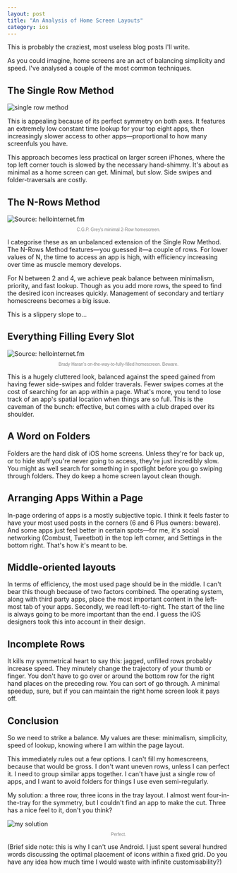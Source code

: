 ```yaml
---
layout: post
title: "An Analysis of Home Screen Layouts"
category: ios
---
```


This is probably the craziest, most useless blog posts I'll write.

As you could imagine, home screens are an act of balancing simplicity and speed. I've analysed a couple of the most common techniques.

## The Single Row Method
![single row method](http://i.imgur.com/1kSgLZ2.jpg)

This is appealing because of its perfect symmetry on both axes. It features an extremely low constant time lookup for your top eight apps, then increasingly slower access to other apps—proportional to how many screenfuls you have.

This approach becomes less practical on larger screen iPhones, where the top left corner touch is slowed by the necessary hand-shimmy. It's about as minimal as a home screen can get. Minimal, but slow. Side swipes and folder-traversals are costly.

## The N-Rows Method

![Source: hellointernet.fm](https://static.squarespace.com/static/52d66949e4b0a8cec3bcdd46/t/5438203fe4b0e147a5dced92/1412964427553/)
<small style="display:block;text-align:center;color:gray;font-weight:100;font-size:10px;font-family:Helvetica;margin-top:2%;">C.G.P. Grey's minimal 2-Row homescreen.</small>

I categorise these as an unbalanced extension of the Single Row Method. The N-Rows Method features—you guessed it—a couple of rows. For lower values of N, the time to access an app is high, with efficiency increasing over time as muscle memory develops.

For N between 2 and 4, we achieve peak balance between minimalism, priority, and fast lookup. Though as you add more rows, the speed to find the desired icon increases quickly. Management of secondary and tertiary homescreens becomes a big issue.

This is a slippery slope to...

## Everything Filling Every Slot

![Source: hellointernet.fm](https://static.squarespace.com/static/52d66949e4b0a8cec3bcdd46/t/54382061e4b0e147a5dcedfa/1412964451981/)
<small style="display:block;text-align:center;color:gray;font-weight:100;font-size:10px;font-family:Helvetica;margin-top:2%;">Brady Haran's on-the-way-to-fully-filled homescreen. Beware.</small>

This is a hugely cluttered look, balanced against the speed gained from having fewer side-swipes and folder traverals. Fewer swipes comes at the cost of searching for an app within a page. What's more, you tend to lose track of an app's spatial location when things are so full. This is the caveman of the bunch: effective, but comes with a club draped over its shoulder.

## A Word on Folders
Folders are the hard disk of iOS home screens. Unless they're for back up, or to hide stuff you're never going to access, they're just incredibly slow. You might as well search for something in spotlight before you go swiping through folders. They do keep a home screen layout clean though.

## Arranging Apps Within a Page
In-page ordering of apps is a mostly subjective topic. I think it feels faster to have your most used posts in the corners (6 and 6 Plus owners: beware). And some apps just feel better in certain spots—for me, it's social networking (Combust, Tweetbot) in the top left corner, and Settings in the bottom right. That's how it's meant to be.

## Middle-oriented layouts
In terms of efficiency, the most used page should be in the middle. I can't bear this though because of two factors combined. The operating system, along with third party apps, place the most important content in the left-most tab of your apps. Secondly, we read left-to-right. The start of the line is always going to be more important than the end. I guess the iOS designers took this into account in their design.

## Incomplete Rows
It kills my symmetrical heart to say this: jagged, unfilled rows probably increase speed. They minutely change the trajectory of your thumb or finger. You don't have to go over or around the bottom row for the right hand places on the preceding row. You can sort of go through. A minimal speedup, sure, but if you can maintain the right home screen look it pays off.

## Conclusion
So we need to strike a balance. My values are these: minimalism, simplicity, speed of lookup, knowing where I am within the page layout.

This immediately rules out a few options. I can't fill my homescreens, because that would be gross. I don't want uneven rows, unless I can perfect it. I need to group similar apps together. I can't have just a single row of apps, and I want to avoid folders for things I use even semi-regularly.

My solution: a three row, three icons in the tray layout. I almost went four-in-the-tray for the symmetry, but I couldn't find an app to make the cut. Three has a nice feel to it, don't you think?

![my solution](http://i.imgur.com/idcSo62.png)
<small style="display:block;text-align:center;color:gray;font-weight:100;font-size:10px;font-family:Helvetica;margin-top:2%;">Perfect.</small>

(Brief side note: this is why I can't use Android. I just spent several hundred words discussing the optimal placement of icons within a fixed grid. Do you have any idea how much time I would waste with infinite customisability?)